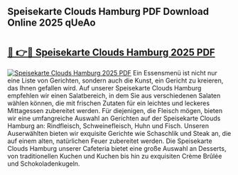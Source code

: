 ## Speisekarte Clouds Hamburg PDF Download Online 2025 qUeAo

# <h2><a href="http://gcbcwqk.nevu.top/?p=Speisekarte+Clouds+Hamburg">🔗 👉🔴 Speisekarte Clouds Hamburg 2025 PDF</a></h2>

[![Speisekarte Clouds Hamburg 2025 PDF](https://i.imgur.com/dBaPXMq.png)](http://gcbcwqk.nevu.top/?p=Speisekarte+Clouds+Hamburg)
Ein Essensmenü ist nicht nur eine Liste von Gerichten, sondern auch die Kunst, ein Gericht zu kreieren, das Ihnen gefallen wird. Auf unserer Speisekarte Clouds Hamburg empfehlen wir einen Salatbereich, in dem Sie aus verschiedenen Salaten wählen können, die mit frischen Zutaten für ein leichtes und leckeres Mittagessen zubereitet werden. Für diejenigen, die Fleisch mögen, bieten wir eine umfangreiche Auswahl an Gerichten auf der Speisekarte Clouds Hamburg an: Rindfleisch, Schweinefleisch, Huhn und Fisch. Unseren Auserwählten bieten wir exquisite Gerichte wie Schaschlik und Steak an, die auf einem alten, natürlichen Feuer zubereitet werden. Die Speisekarte Clouds Hamburg unserer Cafeteria bietet eine große Auswahl an Desserts, von traditionellen Kuchen und Kuchen bis hin zu exquisiten Crème Brûlée und Schokoladenkugeln.
